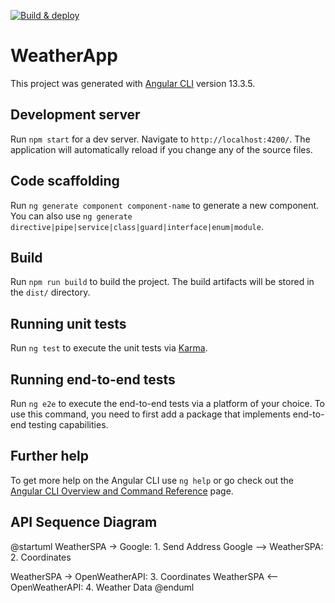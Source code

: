 [![Build & deploy](https://github.com/schurteb/weather-spa/actions/workflows/build-deploy.yml/badge.svg?branch=master)](https://github.com/schurteb/weather-spa/actions/workflows/build-deploy.yml)

# WeatherApp

This project was generated with [Angular CLI](https://github.com/angular/angular-cli) version 13.3.5.

## Development server

Run `npm start` for a dev server. Navigate to `http://localhost:4200/`. The application will automatically reload if you change any of the source files.

## Code scaffolding

Run `ng generate component component-name` to generate a new component. You can also use `ng generate directive|pipe|service|class|guard|interface|enum|module`.

## Build

Run `npm run build` to build the project. The build artifacts will be stored in the `dist/` directory.

## Running unit tests

Run `ng test` to execute the unit tests via [Karma](https://karma-runner.github.io).

## Running end-to-end tests

Run `ng e2e` to execute the end-to-end tests via a platform of your choice. To use this command, you need to first add a package that implements end-to-end testing capabilities.

## Further help

To get more help on the Angular CLI use `ng help` or go check out the [Angular CLI Overview and Command Reference](https://angular.io/cli) page.

## API Sequence Diagram

@startuml
WeatherSPA -> Google: 1. Send Address
Google --> WeatherSPA: 2. Coordinates

WeatherSPA -> OpenWeatherAPI: 3. Coordinates
WeatherSPA <-- OpenWeatherAPI: 4. Weather Data
@enduml